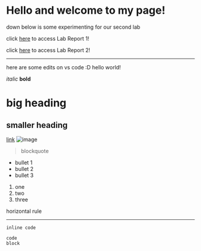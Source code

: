 # Hello and welcome to my page!
down below is some experimenting for our second lab

click [here](https://r-chau.github.io/cse15l-lab-reports/lab-report-1-week-2.html) to access Lab Report 1!

click [here](https://r-chau.github.io/cse15l-lab-reports/lab-report-2-week-4.html) to access Lab Report 2!



_________________________

here are some edits on vs code :D
hello world!

*italic*
**bold**
# big heading
## smaller heading

[link](google.com)
![image](https://www.zooborns.com/.a/6a010535647bf3970b012876b4cdbe970c-600wi)

> blockquote

* bullet 1
* bullet 2
* bullet 3

1. one
2. two
3. three

horizontal rule

**************

`inline code`

```
code
block
```
